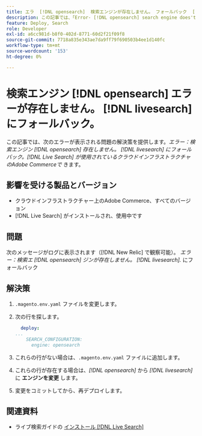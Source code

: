 ```yaml
---
title: エラ  [!DNL opensearch]  検索エンジンが存在しません。 フォールバック  [!DNL livesearch].
description: この記事では、「Error- [!DNL opensearch] search engine does't exist.」というエラーが表示される問題の解決策を説明します。 クラウドインフラストラクチャー上のAdobe Commerceにある  [!DNL livesearch].」にフォールバックします。
feature: Deploy, Search
role: Developer
exl-id: a6cc981d-b8f0-402d-8771-60d2f21f09f8
source-git-commit: 7718a835e343ae7da9ff79f690503b4ee1d140fc
workflow-type: tm+mt
source-wordcount: '153'
ht-degree: 0%

---
```


# 検索エンジン [!DNL opensearch] エラーが存在しません。 [!DNL livesearch] にフォールバック。

この記事では、次のエラーが表示される問題の解決策を提供します。*エラー：検索エンジン [!DNL opensearch] 存在しません。 [!DNL livesearch] にフォールバック。[!DNL Live Search] が使用されているクラウドインフラストラクチャのAdobe Commerceで* きます。

## 影響を受ける製品とバージョン

* クラウドインフラストラクチャー上のAdobe Commerce、すべてのバージョン
* [!DNL Live Search] がインストールされ、使用中です

## 問題

次のメッセージがログに表示されます（[!DNL New Relic] で観察可能）。
*エラー：検索エ [!DNL opensearch] ジンが存在しません。 [!DNL livesearch].* にフォールバック

## 解決策

1. `.magento.env.yaml` ファイルを変更します。
1. 次の行を探します。

   ```yaml
     deploy:
   ...
       SEARCH_CONFIGURATION:
         engine: opensearch
   ```

1. これらの行がない場合は、`.magento.env.yaml` ファイルに追加します。
1. これらの行が存在する場合は、*[!DNL opensearch]* から *[!DNL livesearch]* に **エンジンを変更** します。
1. 変更をコミットしてから、再デプロイします。

## 関連資料

* ライブ検索ガイドの [ インストール  [!DNL Live Search]](https://experienceleague.adobe.com/docs/commerce-merchant-services/live-search/onboard/install.html)
